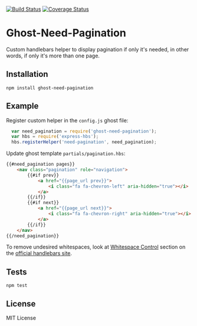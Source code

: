 [![Build Status](https://travis-ci.org/quteron/ghost-need-pagination.svg?branch=master)](https://travis-ci.org/quteron/ghost-need-pagination)  [![Coverage Status](https://coveralls.io/repos/github/quteron/ghost-need-pagination/badge.svg?branch=master)](https://coveralls.io/github/quteron/ghost-need-pagination?branch=master)

Ghost-Need-Pagination
=========

Custom handlebars helper to display pagination if only it's needed, in other words, if only it's more than one page.

## Installation

 `npm install ghost-need-pagination`

## Example

Register custom helper in the `config.js` ghost file:

```javascript
  var need_pagination = require('ghost-need-pagination');
  var hbs = require('express-hbs');
  hbs.registerHelper('need-pagination', need_pagination);
```

Update ghost template `partials/pagination.hbs`:

```html
{{#need_pagination pages}}
    <nav class="pagination" role="navigation">
        {{#if prev}}
            <a href="{{page_url prev}}">
                <i class="fa fa-chevron-left" aria-hidden="true"></i>
            </a>
        {{/if}}
        {{#if next}}
            <a href="{{page_url next}}">
                <i class="fa fa-chevron-right" aria-hidden="true"></i>
            </a>
        {{/if}}
    </nav>
{{/need_pagination}}
```

To remove undesired whitespaces, look at [Whitespace Control](http://handlebarsjs.com/expressions.html#whitespace-control) section on the [official handlebars site](http://handlebarsjs.com/).

## Tests

  `npm test`

## License

MIT License
